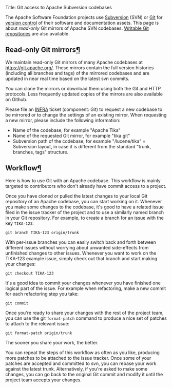 Title: Git access to Apache Subversion codebases

The Apache Software Foundation projects use <a href="https://subversion.apache.org/" target="_blank">Subversion</a> (SVN) or <a href="https://git-scm.com/" target="_blank">Git</a> for [version control](version-control.html) of their software and documentation assets. This page is about _read-only_ Git mirrors of Apache SVN codebases. [Writable Git repositories](writable-git.html) are also available.


<h2 id="git-mirrors">Read-only Git mirrors<a class="headerlink" href="#git-mirrors" title="Permanent link">&para;</a></h2>

We maintain read-only Git mirrors of many Apache codebases at <a href="https://git.apache.org/" target="_blank">https://git.apache.org/</a>. These mirrors contain the full version histories (including all branches and tags) of the mirrored codebases and are updated in near real time based on the latest svn commits.

You can clone the mirrors or download them using both the Git and HTTP protocols. Less frequently updated copies of the
mirrors are also available on Github.

Please file an <a href="https://issues.apache.org/jira/browse/INFRA" target="_blank">INFRA</a> ticket (component: Git) to request a new codebase to be mirrored or to change the settings of an existing mirror. When requesting a new mirror, please include the following information:

  - Name of the codebase, for example "Apache Tika"
  - Name of the requested Git mirror, for example "tika.git"
  - Subversion path of the codebase, for example "/lucene/tika"
  = Subversion layout, in case it is different from the standard "trunk, branches, tags" structure.

<h2 id="workflow">Workflow<a class="headerlink" href="#workflow" title="Permanent link">&para;</a></h2>

Here is how to use Git with an Apache codebase. This workflow is mainly targeted to contributors who don't already have commit
access to a project.

Once you have cloned or pulled the latest changes to your local Git repository of an Apache codebase, you can start working on it. Whenever you make some changes to the codebase, it's good to have a related issue filed in the issue tracker of the project and to use a similarly named branch in your Git repository. For example, to create a branch for an issue with the key `TIKA-123`:

`git branch TIKA-123 origin/trunk`

With per-issue branches you can easily switch back and forth between different issues without worrying about unwanted side-effects from
unfinished changes to other issues. Whenever you want to work on the TIKA-123 example issue, simply check out that branch and start making your changes:

`git checkout TIKA-123`

It's a good idea to commit your changes whenever you have finished one logical part of the issue. For example when refactoring, make a new commit for each refactoring step you take:

`git commit`

Once you're ready to share your changes with the rest of the project team, you can use the git `format-patch` command to produce a nice set of patches to attach to the relevant issue:

`git format-patch origin/trunk`

The sooner you share your work, the better. 

You can repeat the steps of this workflow as often as you like, producing more patches to be attached to the issue tracker. Once some of your patches are accepted and committed to svn, you can rebase your work against the latest trunk. Alternatively, if you're asked to make some changes, you can go back to the original Git commit and modify it until the project team accepts your changes.
